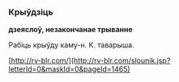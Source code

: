 ### Крыўдзіць
**дзеяслоў, незакончанае трыванне**

Рабіць крыўду каму-н. К. таварыша.

<a rel="author">[http://rv-blr.com/](http://rv-blr.com/slounik.jsp?letterId=0&maskId=0&pageId=1465)</a>
